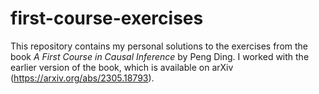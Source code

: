 # first-course-exercises

This repository contains my personal solutions to the exercises from the book
*A First Course in Causal Inference* by Peng Ding. 
I worked with the earlier version of the book, 
which is available on arXiv (https://arxiv.org/abs/2305.18793).
